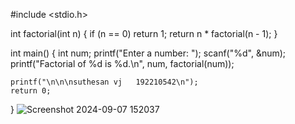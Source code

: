 #include <stdio.h>

int factorial(int n) {
    if (n == 0)
        return 1;
    return n * factorial(n - 1);
}

int main() {
    int num;
    printf("Enter a number: ");
    scanf("%d", &num);
    printf("Factorial of %d is %d.\n", num, factorial(num));

    printf("\n\n\nsuthesan vj   192210542\n");
    return 0;
}
![Screenshot 2024-09-07 152037](https://github.com/user-attachments/assets/bf10e85e-a8c4-41b6-b79e-a4cd40681e27)
